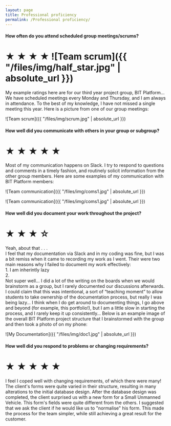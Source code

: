 ```yaml
---
layout: page
title: Professional proficiency
permalink: /Professional proficiency/
---
```


#### How often do you attend scheduled group meetings/scrums?  
  
# ★ ★ ★ ★ ![Team scrum]({{ "/files/img/half_star.jpg" | absolute_url }}) 
  
My example ratings here are for our third year project group, BIT Platform… We have scheduled meetings every Monday and Thursday, and I am always in attendance. To the best of my knowledge, I have not missed a single meeting this year. Here is a picture from one of our group meetings:  
  
![Team scrum]({{ "/files/img/scrum.jpg" | absolute_url }})  
  
#### How well did you communicate with others in your group or subgroup?  
  
# ★ ★ ★ ★ ★  
  
Most of my communication happens on Slack. I try to respond to questions and comments in a timely fashion, and routinely solicit information from the other group members. Here are some examples of my communication with BIT Platform members:  
  
![Team communication]({{ "/files/img/coms1.jpg" | absolute_url }}) 
  

![Team communication]({{ "/files/img/coms1.jpg" | absolute_url }}) 
  
#### How well did you document your work throughout the project?  
  
# ★ ★ ★ ☆ 
  
Yeah, about that . . .  
I feel that my documentation via Slack and in my coding was fine, but I was a bit remiss when it came to recording my work as I went. Their were two main reasons why I failed to document my work effectively:  
    1.  I am inherintly lazy  
    2.   
Not super well… I did a lot of the writing on the boards when we would brainstorm as a group, but I rarely documented our discussions afterwards. I could claim that this was intentional, a sort of “teaching moment” to allow students to take ownership of the documentation process, but really I was being lazy…
I think when I do get around to documenting things, I go above and beyond (for example, this portfolio!), but I am a little slow in starting the process, and I rarely keep it up consistently…
Below is an example image of the overall BIT Platform project structure that I brainstormed with the group and then took a photo of on my phone:  
  
![My Documentation]({{ "/files/img/doc1.jpg" | absolute_url }}) 

#### How well did you respond to problems or changing requirements?  
  
# ★ ★ ★ ★ ★  
  
I feel I coped well with changing requirements, of which there were many! The client's forms were quite varied in their structure, resulting in many alterations to the initial database design. After the database design was completed, the client surprised us with a new form for a Small Unmanned Vehicle. This form's fields were quite different from the others. I suggested that we ask the client if he would like us to "normalise" his form. This made the process for the team simpler, while still achieving a great result for the customer.  
  
